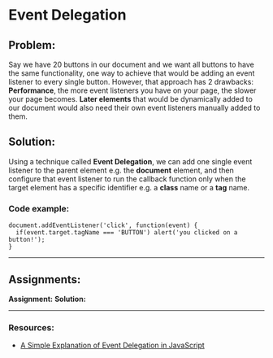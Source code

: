 # Event Delegation

## Problem:

Say we have 20 buttons in our document and we want all buttons to have the same functionality, one way to achieve that would be adding an event listener to every single button. However, that approach has 2 drawbacks:
**Performance**, the more event listeners you have on your page, the slower your page becomes.
**Later elements** that would be dynamically added to our document would also need their own event listeners manually added to them.

## Solution:

Using a technique called **Event Delegation**, we can add one single event listener to the parent element e.g. the **document** element, and then configure that event listener to run the callback function only when the target element has a specific identifier e.g. a **class** name or a **tag** name.

### Code example:

```JS
document.addEventListener('click', function(event) {
  if(event.target.tagName === 'BUTTON') alert('you clicked on a button!');
}
```

---

## Assignments:

**Assignment:** []()
**Solution:** []()

---

### Resources:

- [A Simple Explanation of Event Delegation in JavaScript](https://dmitripavlutin.com/javascript-event-delegation/)
